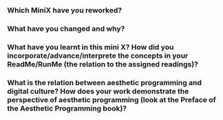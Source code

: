 ### Which MiniX have you reworked?


### What have you changed and why?


### What have you learnt in this mini X? How did you incorporate/advance/interprete the concepts in your ReadMe/RunMe (the relation to the assigned readings)?


### What is the relation between aesthetic programming and digital culture? How does your work demonstrate the perspective of aesthetic programming (look at the Preface of the Aesthetic Programming book)?

